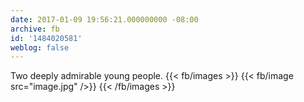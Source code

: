 ```yaml
---
date: 2017-01-09 19:56:21.000000000 -08:00
archive: fb
id: '1484020581'
weblog: false
---
```


Two deeply admirable young people.
{{< fb/images >}}
{{< fb/image src="image.jpg" />}}
{{< /fb/images >}}
